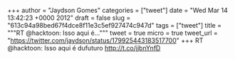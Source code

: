 
+++
author = "Jaydson Gomes"
categories = ["tweet"]
date = "Wed Mar 14 13:42:23 +0000 2012"
draft = false
slug = "613c94a98bed67f4dce8f11e3c5ef927474c947d"
tags = ["tweet"]
title = """RT @hacktoon: Isso aqui é..."""
tweet = true
micro = true
tweet_url = "https://twitter.com/jaydson/status/179925443183517700"
+++
RT @hacktoon: Isso aqui é dufuturo http://t.co/jjbnYnfD
